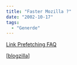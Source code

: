 ```yaml
---
title: "Faster Mozilla ?"
date: "2002-10-17"
tags:
  - "Generde"
---
```


[Link Prefetching FAQ](https://web.archive.org/web/20041115031248/http://www.mozilla.org/projects/netlib/Link_Prefetching_FAQ.html "Link Prefetching FAQ")

\[[blogzilla](https://web.archive.org/web/20041115031248/http://www.deftone.com/blogzilla/)\]
